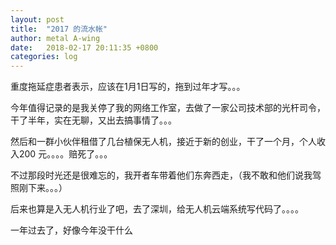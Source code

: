```yaml
---
layout: post
title:  "2017 的流水帐"
author: metal A-wing
date:   2018-02-17 20:11:35 +0800
categories: log
---
```


重度拖延症患者表示，应该在1月1日写的，拖到过年才写。。。

今年值得记录的是我关停了我的网络工作室，去做了一家公司技术部的光杆司令，干了半年，实在无聊，又出去搞事情了。。。

然后和一群小伙伴租借了几台植保无人机，接近于新的创业，干了一个月，个人收入200 元。。。。赔死了。。。

不过那段时光还是很难忘的，我开者车带着他们东奔西走，（我不敢和他们说我驾照刚下来。。。）

后来也算是入无人机行业了吧，去了深圳，给无人机云端系统写代码了。。。。

一年过去了，好像今年没干什么
